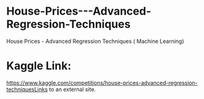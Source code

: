 # House-Prices---Advanced-Regression-Techniques
House Prices - Advanced Regression Techniques ( Machine Learning)

# Kaggle Link:
https://www.kaggle.com/competitions/house-prices-advanced-regression-techniquesLinks to an external site. 
